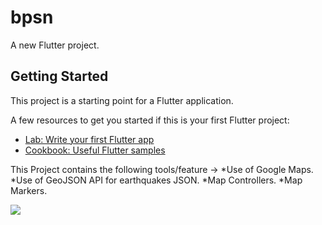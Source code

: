 # bpsn

A new Flutter project.

## Getting Started

This project is a starting point for a Flutter application.

A few resources to get you started if this is your first Flutter project:

- [Lab: Write your first Flutter app](https://docs.flutter.dev/get-started/codelab)
- [Cookbook: Useful Flutter samples](https://docs.flutter.dev/cookbook)

This Project contains the following tools/feature ->
*Use of Google Maps.
*Use  of GeoJSON API for earthquakes JSON.
*Map Controllers.
*Map Markers.

<img src = "https://github.com/Bhanubpsn/Images_for_projects/blob/master/Earthquake/Earthquake.png">
